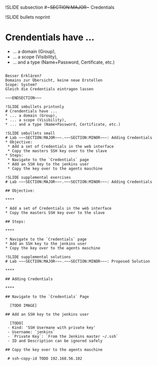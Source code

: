 !SLIDE subsection
#~~~SECTION:MAJOR~~~ Credentials

!SLIDE bullets noprint
# Crendentials have ...
* ... a domain (Group),
* ... a scope (Visibility),
* ... and a type (Name+Password, Certificate, etc.)

~~~SECTION:notes~~~

Besser Erklären?
Domains zur Übersicht, keine neue Erstellen
Scope: System?
Gleich die Credentials eintragen lassen

~~~ENDSECTION~~~

!SLIDE smbullets printonly
# Crendentials have ...
* ... a domain (Group),
* ... a scope (Visibility),
* ... and a type (Name+Password, Certificate, etc.)

!SLIDE smbullets small
# Lab ~~~SECTION:MAJOR~~~.~~~SECTION:MINOR~~~: Adding Credentials
* Objective:
 * Add a set of Credentials in the web interface
 * Copy the masters SSH key over to the slave
* Steps:
 * Navigate to the `Credentials` page
 * Add an SSH key to the jenkins user
 * Copy the key over to the agents maschine

!SLIDE supplemental exercises
# Lab ~~~SECTION:MAJOR~~~.~~~SECTION:MINOR~~~: Adding Credentials

## Objective:

****

* Add a set of Credentials in the web interface
* Copy the masters SSH key over to the slave

## Steps:

****

* Navigate to the `Credentials` page
* Add an SSH key to the jenkins user
* Copy the key over to the agents maschine

!SLIDE supplemental solutions
# Lab ~~~SECTION:MAJOR~~~.~~~SECTION:MINOR~~~: Proposed Solution

****

## Adding Credentials

****

## Navigate to the `Credentials` Page

  [TODO IMAGE]

## Add an SSH key to the jenkins user
  
  [TODO]
 - Kind: 'SSH Usermane with private key'
 - Username: `jenkins`
 - `Private Key`: `From the Jenkins master ~/.ssh`
 - ID and Description can be ignored safely

## Copy the key over to the agents maschine

 # ssh-copy-id TODO 192.168.56.102


